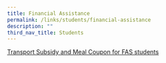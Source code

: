 ```yaml
---
title: Financial Assistance
permalink: /links/students/financial-assistance
description: ""
third_nav_title: Students
---
```

[Transport Subsidy and Meal Coupon for FAS students](/files/MOE%20FAS_Transport%20Subsidy%20and%20Meal%20Coupon%202016.pdf)